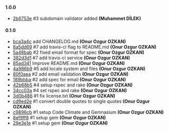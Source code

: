 #### 1.0.0

 * [2b6753e](../../commit/2b6753e) #3 subdomain validator added __(Muhammet DİLEK)__

#### 0.1.0

 * [bca3a4c](../../commit/bca3a4c) add CHANGELOG.md __(Onur Ozgur OZKAN)__
 * [8a5dd69](../../commit/8a5dd69) #7 add travis-ci flag to README.md __(Onur Ozgur OZKAN)__
 * [5a48bab](../../commit/5a48bab) #2 fixed email format for spec __(Onur Ozgur OZKAN)__
 * [382d3d1](../../commit/382d3d1) #7 add travis-ci service __(Onur Ozgur OZKAN)__
 * [85ad341](../../commit/85ad341) Improve README.md __(Onur Ozgur OZKAN)__
 * [4a986b9](../../commit/4a986b9) #5 add locale system and files __(Onur Ozgur OZKAN)__
 * [80f0aea](../../commit/80f0aea) #2 add email validation __(Onur Ozgur OZKAN)__
 * [189bbba](../../commit/189bbba) #2 add spec for email __(Onur Ozgur OZKAN)__
 * [42b68b5](../../commit/42b68b5) #4 setup rspec and rake __(Onur Ozgur OZKAN)__
 * [34cc03a](../../commit/34cc03a) #4 set rspec and rake __(Onur Ozgur OZKAN)__
 * [3d0b486](../../commit/3d0b486) #1 fix license.txt __(Onur Ozgur OZKAN)__
 * [cd9ed2e](../../commit/cd9ed2e) #1 convert double quotes to single quotes __(Onur Ozgur OZKAN)__
 * [c9896cb](../../commit/c9896cb) #1 setup Code Climate and Gemnasium __(Onur Ozgur OZKAN)__
 * [8ef9ff8](../../commit/8ef9ff8) #1 setup gem __(Onur Ozgur OZKAN)__
 * [29e3e1e](../../commit/29e3e1e) #1 setup gem __(Onur Ozgur OZKAN)__
